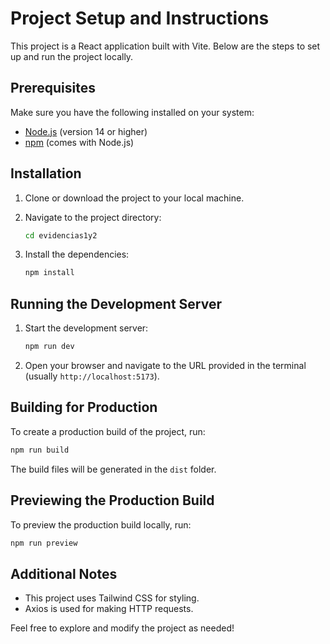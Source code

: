 # Project Setup and Instructions

This project is a React application built with Vite. Below are the steps to set up and run the project locally.

## Prerequisites

Make sure you have the following installed on your system:

- [Node.js](https://nodejs.org/) (version 14 or higher)
- [npm](https://www.npmjs.com/) (comes with Node.js)

## Installation

1. Clone or download the project to your local machine.
2. Navigate to the project directory:

   ```bash
   cd evidencias1y2
   ```

3. Install the dependencies:

   ```bash
   npm install
   ```

## Running the Development Server

1. Start the development server:

   ```bash
   npm run dev
   ```

2. Open your browser and navigate to the URL provided in the terminal (usually `http://localhost:5173`).

## Building for Production

To create a production build of the project, run:

```bash
npm run build
```

The build files will be generated in the `dist` folder.

## Previewing the Production Build

To preview the production build locally, run:

```bash
npm run preview
```

## Additional Notes

- This project uses Tailwind CSS for styling.
- Axios is used for making HTTP requests.

Feel free to explore and modify the project as needed!
